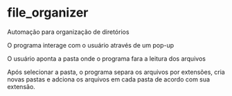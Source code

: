 # file_organizer

Automação para organização de diretórios

O programa interage com o usuário através de um pop-up

O usuário aponta a pasta onde o programa fara a leitura dos arquivos

Após selecionar a pasta, o programa separa os arquivos por extensões, cria novas pastas e adciona os arquivos em cada pasta de acordo com sua extensão.